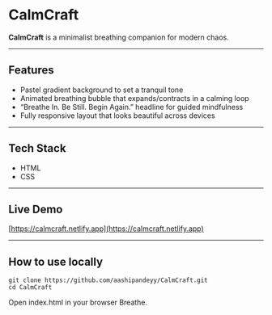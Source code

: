 # CalmCraft

**CalmCraft** is a minimalist breathing companion for modern chaos.

---

## Features

* Pastel gradient background to set a tranquil tone  
* Animated breathing bubble that expands/contracts in a calming loop  
* “Breathe In. Be Still. Begin Again.” headline for guided mindfulness  
* Fully responsive layout that looks beautiful across devices  

---

## Tech Stack

* HTML  
* CSS  

---

## Live Demo  
[https://calmcraft.netlify.app](https://calmcraft.netlify.app)

---

## How to use locally

```
git clone https://github.com/aashipandeyy/CalmCraft.git
cd CalmCraft
```
Open index.html in your browser
Breathe.
